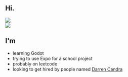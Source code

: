 ## Hi.

![](https://komarev.com/ghpvc/?username=ethanwang314159&color=2e933c&style=plastic)  
![](https://github-readme-stats.vercel.app/api/top-langs/?username=ethanwang314159&theme=midnight-purple&layout=compact)

## I'm
- learning Godot
- trying to use Expo for a school project
- probably on leetcode
- looking to get hired by people named [Darren Candra](https://github.com/dcndr)
